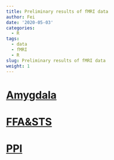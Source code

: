 ```yaml
---
title: Preliminary results of fMRI data
author: Fei
date: '2020-05-03'
categories:
  - R
tags:
  - data
  - fMRI
  - R
slug: Preliminary results of fMRI data
weight: 1
---
```

# [Amygdala](/post/2020-04-01-result_Amy.html)

# [FFA&STS](/post/2020-04-06-result_FS.html)

# [PPI](/post/2020-04-26-result_PPI.html)
